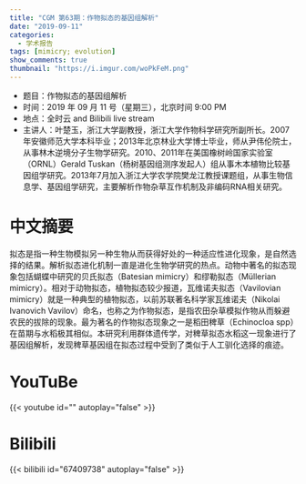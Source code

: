 ```yaml
---
title: "CGM 第63期：作物拟态的基因组解析"
date: "2019-09-11"
categories:
  - 学术报告
tags: [mimicry; evolution]
show_comments: true
thumbnail: "https://i.imgur.com/woPkFeM.png"
---
```




- 题目：作物拟态的基因组解析
- 时间：2019 年 09 月 11 号（星期三），北京时间 9:00 PM
- 地点：全时云 and Bilibili live stream
- 主讲人：叶楚玉，浙江大学副教授，浙江大学作物科学研究所副所长。2007年安徽师范大学本科毕业；2013年北京林业大学博士毕业，师从尹伟伦院士，从事林木逆境分子生物学研究。2010、2011年在美国橡树岭国家实验室（ORNL）Gerald Tuskan（杨树基因组测序发起人）组从事木本植物比较基因组学研究。2013年7月加入浙江大学农学院樊龙江教授课题组，从事生物信息学、基因组学研究，主要解析作物杂草互作机制及非编码RNA相关研究。



# 中文摘要

拟态是指一种生物模拟另一种生物从而获得好处的一种适应性进化现象，是自然选择的结果。解析拟态进化机制一直是进化生物学研究的热点。动物中著名的拟态现象包括蝴蝶中研究的贝氏拟态（Batesian mimicry）和缪勒拟态（Müllerian mimicry）。相对于动物拟态，植物拟态较少报道，瓦维诺夫拟态（Vavilovian mimicry）就是一种典型的植物拟态，以前苏联著名科学家瓦维诺夫（Nikolai Ivanovich Vavilov）命名，也称之为作物拟态，是指农田杂草模拟作物从而躲避农民的拔除的现象。最为著名的作物拟态现象之一是稻田稗草（Echinocloa spp）在苗期与水稻极其相似。本研究利用群体遗传学，对稗草拟态水稻这一现象进行了基因组解析，发现稗草基因组在拟态过程中受到了类似于人工驯化选择的痕迹。

# YouTuBe

{{< youtube id="" autoplay="false" >}}

# Bilibili

{{< bilibili id="67409738" autoplay="false" >}}

